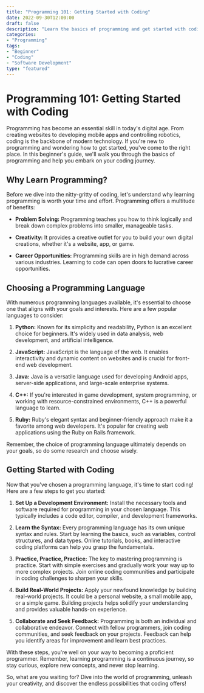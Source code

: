 ```yaml
---
title: "Programming 101: Getting Started with Coding"
date: 2022-09-30T12:00:00
draft: false
description: "Learn the basics of programming and get started with coding in this comprehensive guide."
categories:
- "Programming"
tags:
- "Beginner"
- "Coding"
- "Software Development"
type: "featured"
---
```


# Programming 101: Getting Started with Coding

Programming has become an essential skill in today's digital age. From creating websites to developing mobile apps and controlling robotics, coding is the backbone of modern technology. If you're new to programming and wondering how to get started, you've come to the right place. In this beginner's guide, we'll walk you through the basics of programming and help you embark on your coding journey.

## Why Learn Programming?

Before we dive into the nitty-gritty of coding, let's understand why learning programming is worth your time and effort. Programming offers a multitude of benefits:

- **Problem Solving:** Programming teaches you how to think logically and break down complex problems into smaller, manageable tasks.

- **Creativity:** It provides a creative outlet for you to build your own digital creations, whether it's a website, app, or game.

- **Career Opportunities:** Programming skills are in high demand across various industries. Learning to code can open doors to lucrative career opportunities.

## Choosing a Programming Language

With numerous programming languages available, it's essential to choose one that aligns with your goals and interests. Here are a few popular languages to consider:

1. **Python:** Known for its simplicity and readability, Python is an excellent choice for beginners. It's widely used in data analysis, web development, and artificial intelligence.

2. **JavaScript:** JavaScript is the language of the web. It enables interactivity and dynamic content on websites and is crucial for front-end web development.

3. **Java:** Java is a versatile language used for developing Android apps, server-side applications, and large-scale enterprise systems.

4. **C++:** If you're interested in game development, system programming, or working with resource-constrained environments, C++ is a powerful language to learn.

5. **Ruby:** Ruby's elegant syntax and beginner-friendly approach make it a favorite among web developers. It's popular for creating web applications using the Ruby on Rails framework.

Remember, the choice of programming language ultimately depends on your goals, so do some research and choose wisely.

## Getting Started with Coding

Now that you've chosen a programming language, it's time to start coding! Here are a few steps to get you started:

1. **Set Up a Development Environment:** Install the necessary tools and software required for programming in your chosen language. This typically includes a code editor, compiler, and development frameworks.

2. **Learn the Syntax:** Every programming language has its own unique syntax and rules. Start by learning the basics, such as variables, control structures, and data types. Online tutorials, books, and interactive coding platforms can help you grasp the fundamentals.

3. **Practice, Practice, Practice:** The key to mastering programming is practice. Start with simple exercises and gradually work your way up to more complex projects. Join online coding communities and participate in coding challenges to sharpen your skills.

4. **Build Real-World Projects:** Apply your newfound knowledge by building real-world projects. It could be a personal website, a small mobile app, or a simple game. Building projects helps solidify your understanding and provides valuable hands-on experience.

5. **Collaborate and Seek Feedback:** Programming is both an individual and collaborative endeavor. Connect with fellow programmers, join coding communities, and seek feedback on your projects. Feedback can help you identify areas for improvement and learn best practices.

With these steps, you're well on your way to becoming a proficient programmer. Remember, learning programming is a continuous journey, so stay curious, explore new concepts, and never stop learning.

So, what are you waiting for? Dive into the world of programming, unleash your creativity, and discover the endless possibilities that coding offers!
